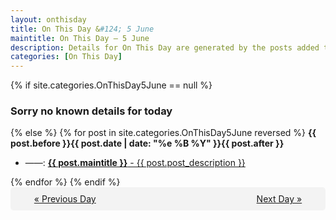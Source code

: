```yaml
---
layout: onthisday
title: On This Day &#124; 5 June
maintitle: On This Day — 5 June
description: Details for On This Day are generated by the posts added to the website so the content is subject to changes/updates over time.
categories: [On This Day]
---
```


{% if site.categories.OnThisDay5June == null %}
<h3>Sorry no known details for today</h3>
{% else %}
{% for post in site.categories.OnThisDay5June reversed %}
<strong>{{ post.before }}{{ post.date | date: "%e %B %Y" }}{{ post.after }}</strong>
<ul>
<li> ——: <a class="{{ post.class }}" href="{{ post.url }}"><strong>{{ post.maintitle }}</strong> - {{ post.post_description }}</a></li>
</ul>
{% endfor %}
{% endif %}

<div style="background-color: #f3f3f3; padding: 10px; border-radius: 5px; text-align: center; display: flex; justify-content: space-evenly;">
<a href="/onthisday/06/06-04">« Previous Day</a>
<span style="visibility:hidden;">[ Visit Leap Year February 29 ]</span>
<a href="/onthisday/06/06-06">Next Day »</a>
</div>
